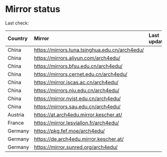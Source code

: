 <script src="./time.js"></script>
# Mirror status
Last check: <script type="text/javascript">localize(1725269011.3939006);</script>

|Country|Mirror|Last update|
|:------|:-----|:----------|
|China|https://mirrors.tuna.tsinghua.edu.cn/arch4edu/|<script type="text/javascript">localize(1725215782);</script>|
|China|https://mirrors.aliyun.com/arch4edu/|<script type="text/javascript">localize(1725215782);</script>|
|China|https://mirrors.bfsu.edu.cn/arch4edu/|<script type="text/javascript">localize(1725215782);</script>|
|China|https://mirrors.cernet.edu.cn/arch4edu/|<script type="text/javascript">localize(1725215782);</script>|
|China|https://mirror.iscas.ac.cn/arch4edu/|<script type="text/javascript">localize(1725215782);</script>|
|China|https://mirrors.nju.edu.cn/arch4edu/|<script type="text/javascript">localize(1725173162);</script>|
|China|https://mirror.nyist.edu.cn/arch4edu/|<script type="text/javascript">localize(1725215782);</script>|
|China|https://mirrors.sau.edu.cn/arch4edu/|<script type="text/javascript">localize(1725215782);</script>|
|Austria|https://at.arch4edu.mirror.kescher.at/|<script type="text/javascript">localize(1725215782);</script>|
|France|https://mirror.lesviallon.fr/arch4edu/|<script type="text/javascript">localize(1725215782);</script>|
|Germany|https://pkg.fef.moe/arch4edu/|<script type="text/javascript">localize(1725215782);</script>|
|Germany|https://de.arch4edu.mirror.kescher.at/|<script type="text/javascript">localize(1725215782);</script>|
|Germany|https://mirror.sunred.org/arch4edu/|<script type="text/javascript">localize(1725215782);</script>|

<script src="./tablefilter/tablefilter.js"></script>
<script src="./table.js"></script>